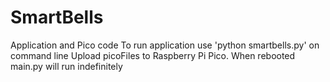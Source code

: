 # SmartBells
Application and Pico code
To run application use 'python smartbells.py' on command line
Upload picoFiles to Raspberry Pi Pico. When rebooted main.py will run indefinitely
